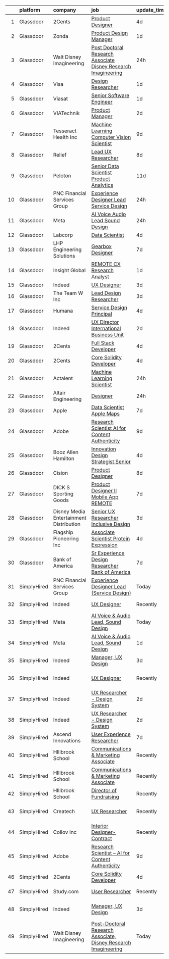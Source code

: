 

|    | platform    | company                                   | job                                                                                                                                                                                                                                                                                                                                                                                                                                                                                                                                                                                                                                                                                                                                                                                                                                                                                                                                                                                                                                                                                                                                                                                                                                                                                                                                                                                                                                                                                                                                                                                                                                                             | update_time   | location                  |
|---:|:------------|:------------------------------------------|:----------------------------------------------------------------------------------------------------------------------------------------------------------------------------------------------------------------------------------------------------------------------------------------------------------------------------------------------------------------------------------------------------------------------------------------------------------------------------------------------------------------------------------------------------------------------------------------------------------------------------------------------------------------------------------------------------------------------------------------------------------------------------------------------------------------------------------------------------------------------------------------------------------------------------------------------------------------------------------------------------------------------------------------------------------------------------------------------------------------------------------------------------------------------------------------------------------------------------------------------------------------------------------------------------------------------------------------------------------------------------------------------------------------------------------------------------------------------------------------------------------------------------------------------------------------------------------------------------------------------------------------------------------------|:--------------|:--------------------------|
|  1 | Glassdoor   | 2Cents                                    | [Product Designer](https://www.glassdoor.com/partner/jobListing.htm?pos=115&ao=1136043&s=58&guid=0000018229d89b4f84577aa774fef753&src=GD_JOB_AD&t=SR&vt=w&ea=1&cs=1_625e8e57&cb=1658559438031&jobListingId=1008012892209&jrtk=3-0-1g8kth6sik27g801-1g8kth6t228d1000-87ec4afc59254818-)                                                                                                                                                                                                                                                                                                                                                                                                                                                                                                                                                                                                                                                                                                                                                                                                                                                                                                                                                                                                                                                                                                                                                                                                                                                                                                                                                                          | 4d            | Remote                    |
|  2 | Glassdoor   | Zonda                                     | [Product Design Manager](https://www.glassdoor.com/partner/jobListing.htm?pos=123&ao=1136043&s=58&guid=0000018229d89b4f84577aa774fef753&src=GD_JOB_AD&t=SR&vt=w&cs=1_7da39434&cb=1658559438032&jobListingId=1008021218487&jrtk=3-0-1g8kth6sik27g801-1g8kth6t228d1000-312ca15c6c06017f-)                                                                                                                                                                                                                                                                                                                                                                                                                                                                                                                                                                                                                                                                                                                                                                                                                                                                                                                                                                                                                                                                                                                                                                                                                                                                                                                                                                         | 1d            | Remote                    |
|  3 | Glassdoor   | Walt Disney Imagineering                  | [Post Doctoral Research Associate  Disney Research Imagineering](https://www.glassdoor.com/partner/jobListing.htm?pos=103&ao=1110586&s=58&guid=0000018229d89b4f84577aa774fef753&src=GD_JOB_AD&t=SR&vt=w&cs=1_120cc76f&cb=1658559438030&jobListingId=1008023973287&cpc=4B86475FAF393599&jrtk=3-0-1g8kth6sik27g801-1g8kth6t228d1000-105cf672b899712d--6NYlbfkN0DAFTyt7pbDCC2JPO79CSdi1dIb81yjczP5qsKcZIxgiYm3-7g-689UDqHItQTwke-TbL16rx6D79IcbFdu3HIyAypLx0fDyEwdXiQ8NX9FvyYFq_y64w2SHVbkB9oI6aY2XSdj4yNjg4ZJwpY-lR8HU7CTd1HgE_0UXVYnBc0uYkqxQ7XnujbLqh2XgraaFL3QOBsvAfeqnFvka0_cJHfbqL_JIR4pi9nZWaSOBT7JtdIv3FhWvVWYaWBlTTY1JUvvBjD8TSsFv0O7QL65BMqavnszs2ZNgCUAsUQcgv-kZ-dzgS8SV9Ls2Np2GRffYL0dgDXL-hBHNwgsMQE40UAmyJeBo88zTZbtvI0yMBNW1rXXw7XwVWyPpTy8qR-tAok1rm_ndn1y5uvUm4nMRHn3Iok9T7FRcQ61eqQ3Q8d9tlxp9eVTwtkI)                                                                                                                                                                                                                                                                                                                                                                                                                                                                                                                                                                                                                                                                                                                                                                                                                                            | 24h           | Glendale, CA              |
|  4 | Glassdoor   | Visa                                      | [Design Researcher](https://www.glassdoor.com/partner/jobListing.htm?pos=109&ao=1136043&s=58&guid=0000018229d89b4f84577aa774fef753&src=GD_JOB_AD&t=SR&vt=w&cs=1_cb4bce84&cb=1658559438030&jobListingId=1008021641912&jrtk=3-0-1g8kth6sik27g801-1g8kth6t228d1000-1e7e7fdd79c17e05-)                                                                                                                                                                                                                                                                                                                                                                                                                                                                                                                                                                                                                                                                                                                                                                                                                                                                                                                                                                                                                                                                                                                                                                                                                                                                                                                                                                              | 1d            | Denver, CO                |
|  5 | Glassdoor   | Viasat                                    | [Senior Software Engineer](https://www.glassdoor.com/partner/jobListing.htm?pos=118&ao=1136043&s=58&guid=0000018229d89b4f84577aa774fef753&src=GD_JOB_AD&t=SR&vt=w&cs=1_8257cdc3&cb=1658559438032&jobListingId=1008020210241&jrtk=3-0-1g8kth6sik27g801-1g8kth6t228d1000-04fa8b0d517088ae-)                                                                                                                                                                                                                                                                                                                                                                                                                                                                                                                                                                                                                                                                                                                                                                                                                                                                                                                                                                                                                                                                                                                                                                                                                                                                                                                                                                       | 1d            | Arizona                   |
|  6 | Glassdoor   | VIATechnik                                | [Product Manager](https://www.glassdoor.com/partner/jobListing.htm?pos=122&ao=1136043&s=58&guid=0000018229d89b4f84577aa774fef753&src=GD_JOB_AD&t=SR&vt=w&ea=1&cs=1_006166f1&cb=1658559438032&jobListingId=1008018626560&jrtk=3-0-1g8kth6sik27g801-1g8kth6t228d1000-e70cd782e713ef09-)                                                                                                                                                                                                                                                                                                                                                                                                                                                                                                                                                                                                                                                                                                                                                                                                                                                                                                                                                                                                                                                                                                                                                                                                                                                                                                                                                                           | 2d            | Denver, CO                |
|  7 | Glassdoor   | Tesseract Health  Inc                     | [Machine Learning Computer Vision Scientist](https://www.glassdoor.com/partner/jobListing.htm?pos=119&ao=1136043&s=58&guid=0000018229d89b4f84577aa774fef753&src=GD_JOB_AD&t=SR&vt=w&ea=1&cs=1_afe8316d&cb=1658559438032&jobListingId=1008002710891&jrtk=3-0-1g8kth6sik27g801-1g8kth6t228d1000-fd7670455c9a02f9-)                                                                                                                                                                                                                                                                                                                                                                                                                                                                                                                                                                                                                                                                                                                                                                                                                                                                                                                                                                                                                                                                                                                                                                                                                                                                                                                                                | 9d            | Remote                    |
|  8 | Glassdoor   | Relief                                    | [Lead UX Researcher](https://www.glassdoor.com/partner/jobListing.htm?pos=112&ao=1136043&s=58&guid=0000018229d89b4f84577aa774fef753&src=GD_JOB_AD&t=SR&vt=w&ea=1&cs=1_b3c1baa0&cb=1658559438031&jobListingId=1008006015741&jrtk=3-0-1g8kth6sik27g801-1g8kth6t228d1000-e2e088f46b110141-)                                                                                                                                                                                                                                                                                                                                                                                                                                                                                                                                                                                                                                                                                                                                                                                                                                                                                                                                                                                                                                                                                                                                                                                                                                                                                                                                                                        | 8d            | Remote                    |
|  9 | Glassdoor   | Peloton                                   | [Senior Data Scientist  Product Analytics](https://www.glassdoor.com/partner/jobListing.htm?pos=128&ao=1136043&s=58&guid=0000018229d89b4f84577aa774fef753&src=GD_JOB_AD&t=SR&vt=w&ea=1&cs=1_69bfea4a&cb=1658559438032&jobListingId=1007997999496&jrtk=3-0-1g8kth6sik27g801-1g8kth6t228d1000-a885552381ae613e-)                                                                                                                                                                                                                                                                                                                                                                                                                                                                                                                                                                                                                                                                                                                                                                                                                                                                                                                                                                                                                                                                                                                                                                                                                                                                                                                                                  | 11d           | New York, NY              |
| 10 | Glassdoor   | PNC Financial Services Group              | [Experience Designer Lead  Service Design ](https://www.glassdoor.com/partner/jobListing.htm?pos=104&ao=1110586&s=58&guid=0000018229d89b4f84577aa774fef753&src=GD_JOB_AD&t=SR&vt=w&cs=1_237012f2&cb=1658559438030&jobListingId=1008023752767&cpc=217C45A42544DB93&jrtk=3-0-1g8kth6sik27g801-1g8kth6t228d1000-f5ab3356b155b924--6NYlbfkN0AMofH_6zXbiqn6xehDj89HQNfpf30LHk40Y3Yl5cZTpm-EXukPQNetNbgZyPcaSjnLMSNyypeO-inhqbhoxX129Tun4wvTczgOl5OjPb5KcZ8DMrHqbAbU5XFjsHNVSGrm8x1CWRAf5fhgYWJCfziHy2zpFFW8_YY5NjQmtgQ-yUl-uNVADXe7H1CiONukc2n_DtevjT0cRSlLmk3T1dityXO9hHV0OWeAr-ULt7XZneVBFFzzdrS85InR9O9mQxGNFvUIblQuL88rYBheFXd4ydRiodsEvkZPxVCNVt7XW54TfPKQ0G0DizjVsl9OqGRIS5NKZ4Dt3esPMI1UMhX0-Ias-CW8O0W4MCFRaavwEBR2QLxAikg6Zi7z7FkiixhnBDEShVfF5EF8hXut71SwObqyQcCFPcgAWkC9U_TZM5aKTwCknsgqLtQEJv5WAJ_VaM0kVq0Djld57tKP4BFi9Umxj_TZfdVTmdVx-D1afJ2ph_eloRdldyoRjicoT0eqSy4hnEXzWcnXxnNBrPjOuurg_qH4aTWjYZFCPIrMlk4jlRwRD4hHlT48y2ne__ygB1Ou35GVXuF5OoF4Pnm-6qk5TOJ1xau0GfD6i5t_rBD-kOMw2seYDw5czD2V5_0rttMGkG8rgCNC09mruck9bp2y1cVoXTIQAagZQBdrYOTUMpD5oZYvEqcWqVUPL3Ko7Z_LB8di7DDhvj3Ak4e_p18oFVzxxbke-64MQzgSGDydz-y6JSCPgavKUSqjccNbnK-YrNuE1FiIeDPOpyTNBY1ova4t2TplwaOElNqNXdeMKj3tBEbfB3I81oq-BykWaBxsJrgo38LUrR9CfCUMKbnAsd-_SK69RmUxcAks7fOh9RqI42w4UdqhmzcBxVkbUuFnmYC0UxBODy125ZXuB9YBGOEEKfnsIupWBwN0bwuuyVGiQ_xlyBq9Jlibs0_E-xjZCuvEetnmPzkL4pIw_XXJFEt0qnINPQkQkoRwmlhx5C_vXgV9n84zw-wBsjN9mvXSgdODuzt3HSp0UMxwwypY_5JLOiXJEWVMwFEdPuxN-WnwWP0uFmtW92rnesDvIOPsg7JkuvAQn963OsA9kHUGILA-iv0wwCJu1WKhIYNn7hPRL0DxyR5JEDc6nQTHhzg2za5Gjz9AsZ_I-8zrL61464-N6RmLHo6FI85BtwQFzWLvUrEGeFFc--cIjYEYuLuHSKqoAXyGpUEP0FAoilqMut8WRupq_Dpgv0Q9XD8HRKmZR9Cl) | 24h           | Saint Paul, MN            |
| 11 | Glassdoor   | Meta                                      | [AI Voice   Audio Lead  Sound Design](https://www.glassdoor.com/partner/jobListing.htm?pos=101&ao=1110586&s=58&guid=0000018229d89b4f84577aa774fef753&src=GD_JOB_AD&t=SR&vt=w&cs=1_d4a403db&cb=1658559438029&jobListingId=1008023222065&cpc=E773D000C9BC26FA&jrtk=3-0-1g8kth6sik27g801-1g8kth6t228d1000-689b7cb80f7a2f37--6NYlbfkN0DYl4UJW4r1Vl7FEn6T9F-rD9lpC-0oMJVSiWjK_MGUd5ZxEn957iThda3zHpNlLYNwoNzCQdsopoLKmJLG1nAnANp12Z1CmvIlSEcVWxldS6xVx8g-I3t6cbTxAb_JabrKutD0NLg4ZKY5157s-0H45KN1wVpDD0sZHig6vrUUXD05pI593RAo4mJ75x94gUbap6s160JSTE3f2pWuAv1rT5DBg7JyrswpB33uF4uDHX1xH9batsYqLfsz4IDVODKyRuITIevUjwqLmRyEKouVx3CPadvj-b-HF3QUALlLJOyz4Z_juyEu_8VbxICllYkXtA6weMlPP0cvHhU424IKk-HGe28S60sudNtZhfqssdS3zGjRdQeuKGH_qTeNCj7aoGPzgMc1_Y7vV_ZaEaE2b2YeBF5LEfNogkdFG6Qu8tuTF-7PRP6gQRgjbHa64niZEVBAxM4wX7xZPdRzeYCr49_xFMmyqsx3LlpivJ38eA5Bndx2PziJtvLy8LgUhYEHkHXHBRJUWT-7QS1tc_2tF210m-Ast0EO0wZgqmzSoDfZ8aH0FWGe2gWC8Z8vpdTQey29THOsrNnjNZO5Joe-An31h7_rvHIVOgutI2iwicjiV8OgNSFLCPTDM6hsdz4WUG_5nAzTuKHwPFnNOk-OWcNU2mIL-5-fFHieDRANaUXzec7sXi_MSSi_Nfg_IcET1VIRHWxk8H2qzK2iiTsIBmCuSJE58oRCWUlDm13XOD4pGBmvOeRWZBjR9vPzU6ugzD6dPNcqE5BXrI0_jgxxCW93wqtIu44psLKwEtBAGbf5PVd8ZVB3RcmZu7IbDx9z_7GLAdYvuPYnR2DGt4UNDjpyU-8JQZ0-FMf-wUt5ZP_Eo-pgvGxB1OMaOm2sjZ-rO4Da1AQRjqvHIU-BFPH4YSjRE2ZSlzmoYIJrRbj2gnpJ2dlfhHFJGgUC0EYXgoFvMQszONSoetIKA3iLe5QkaXwDYZWSkXBZAuemzVddgO9qz6vXJ_GDRfj5XomWIjNLhJfeCYPOWpvT7LeWVsn3YkWzXDHicEA%3D)                                                                                                                                                                                                                         | 24h           | Remote                    |
| 12 | Glassdoor   | Labcorp                                   | [Data Scientist](https://www.glassdoor.com/partner/jobListing.htm?pos=116&ao=1136043&s=58&guid=0000018229d89b4f84577aa774fef753&src=GD_JOB_AD&t=SR&vt=w&cs=1_e434a95f&cb=1658559438031&jobListingId=1008012979879&jrtk=3-0-1g8kth6sik27g801-1g8kth6t228d1000-a7d9e41cc5033e5f-)                                                                                                                                                                                                                                                                                                                                                                                                                                                                                                                                                                                                                                                                                                                                                                                                                                                                                                                                                                                                                                                                                                                                                                                                                                                                                                                                                                                 | 4d            | Durham, NC                |
| 13 | Glassdoor   | LHP Engineering Solutions                 | [Gearbox Designer](https://www.glassdoor.com/partner/jobListing.htm?pos=125&ao=1136043&s=58&guid=0000018229d89b4f84577aa774fef753&src=GD_JOB_AD&t=SR&vt=w&ea=1&cs=1_7749f49e&cb=1658559438032&jobListingId=1008008477798&jrtk=3-0-1g8kth6sik27g801-1g8kth6t228d1000-1593ba4b841fd41b-)                                                                                                                                                                                                                                                                                                                                                                                                                                                                                                                                                                                                                                                                                                                                                                                                                                                                                                                                                                                                                                                                                                                                                                                                                                                                                                                                                                          | 7d            | Novi, MI                  |
| 14 | Glassdoor   | Insight Global                            | [REMOTE CX Research Analyst](https://www.glassdoor.com/partner/jobListing.htm?pos=108&ao=1110586&s=58&guid=0000018229d89b4f84577aa774fef753&src=GD_JOB_AD&t=SR&vt=w&cs=1_9b4d527a&cb=1658559438030&jobListingId=1008020756715&cpc=2CAED5C921A5F994&jrtk=3-0-1g8kth6sik27g801-1g8kth6t228d1000-27ebae46c263596d--6NYlbfkN0BKkHZu3wF05EeDimN_p6sYpKCMArvwa95YdH7UpkaBCqc7l59Erwqc8k5OPkyY3j37riB28mZZMify41CCI9fmJErLvOk0osRDUOX6khCDoOjWUQpFLE0BT3TMMsrHIVBTBCpuF-C3OpI87UTYaEjS04JEowuXr35iQNBCoFz_jJh0W_dNnKVTPTuZK5czkt_oNxOM_cqd7VZQtUozhMiFixHcJuY5SKJas0HjxGK2R3ZCnLJjf5PJDsF89oIL7G4qUJiqyDtoAEQs94dChlL_sqoEHtKbaqwSZSb4j9Mubo1t0VjZnChOQK78CSFHtteo4Ezv8df3lVc7NLPWoX1pDkJ2N4o-4iT5rmIH_L49fdPgwq4CMky4PFQ8vTja9FsdqBhobel0Mbt8fjvoAhECDZktYRWZcEZQGz0VTVKTxajZZ2QaivSAmpxPbHNp-B1aj27waKf3h2GlOy3nVegBb2LzccqAp5WKq-Kg-odezQ%3D%3D)                                                                                                                                                                                                                                                                                                                                                                                                                                                                                                                                                                                                                                                                                                                                                                                                                    | 1d            | Minneapolis, MN           |
| 15 | Glassdoor   | Indeed                                    | [UX Designer](https://www.glassdoor.com/partner/jobListing.htm?pos=102&ao=1110586&s=58&guid=0000018229d89b4f84577aa774fef753&src=GD_JOB_AD&t=SR&vt=w&cs=1_7752a3f1&cb=1658559438030&jobListingId=1008015189639&cpc=FA84DF7EA1EC2398&jrtk=3-0-1g8kth6sik27g801-1g8kth6t228d1000-e738aeb65cbc2f89--6NYlbfkN0CiRNM7CVr8YueLFKlzwbFWI0o7IjV438l4sVrvKZ0flpURU_mqoI8EbsK64YRr3OArdLyNSYbnwANbgQNQ9mr0QGht0VPdNditpoD0uLsB7BbVdnAQi8CCa7v5bn5-nQNYI9RRuTymaenQY5pT4Ps4JNo2OM9dJbeNhoxoT1DImZjKJKCpuCh5fzBSfj-uCQJxZFnyfFPC9_FfTiU1oO6UtCaeswbCPtLac8tXA2DbQDsnSEaXPY-cqyHUU9OLslzpjZSvFl8_Iy3onxGv1kaekYoMusSpYZTQ3Ve_Hjbz_-coaM_dEwhfR3MkVx294ff-gz1mkCYPJYVEWpZmaCtkcDFWXYkU3RqZkyfpOdfiDdc9HlaIvs_iEm8_AjuyriG8_xrCBvqC4N_dmCgSEOC01IZAln8hJIOQktYR9CbDM13W_idLEANn7WG2Al01fDl7AfNEM0IluxOpEP8tNOY3LA-kbSTHG2Ar0Q-dH8mopAiHM3t0Nw1kxWIbveEnUjIAd8Nq6HkffQ%3D%3D)                                                                                                                                                                                                                                                                                                                                                                                                                                                                                                                                                                                                                                                                                                                                                                                                   | 3d            | Austin, TX                |
| 16 | Glassdoor   | The Team W  Inc                           | [Lead Design Researcher](https://www.glassdoor.com/partner/jobListing.htm?pos=120&ao=1136043&s=58&guid=0000018229d89b4f84577aa774fef753&src=GD_JOB_AD&t=SR&vt=w&ea=1&cs=1_f4f442d0&cb=1658559438032&jobListingId=1008015280741&jrtk=3-0-1g8kth6sik27g801-1g8kth6t228d1000-9bff13f4a668d018-)                                                                                                                                                                                                                                                                                                                                                                                                                                                                                                                                                                                                                                                                                                                                                                                                                                                                                                                                                                                                                                                                                                                                                                                                                                                                                                                                                                    | 3d            | Philadelphia, PA          |
| 17 | Glassdoor   | Humana                                    | [Service Design Principal](https://www.glassdoor.com/partner/jobListing.htm?pos=121&ao=1136043&s=58&guid=0000018229d89b4f84577aa774fef753&src=GD_JOB_AD&t=SR&vt=w&cs=1_a2782300&cb=1658559438032&jobListingId=1008012520998&jrtk=3-0-1g8kth6sik27g801-1g8kth6t228d1000-b888a1b19f57eb03-)                                                                                                                                                                                                                                                                                                                                                                                                                                                                                                                                                                                                                                                                                                                                                                                                                                                                                                                                                                                                                                                                                                                                                                                                                                                                                                                                                                       | 4d            | Louisville, KY            |
| 18 | Glassdoor   | Indeed                                    | [UX Director   International Business Unit](https://www.glassdoor.com/partner/jobListing.htm?pos=105&ao=1110586&s=58&guid=0000018229d89b4f84577aa774fef753&src=GD_JOB_AD&t=SR&vt=w&cs=1_742e5b90&cb=1658559438030&jobListingId=1008017405356&cpc=FA84DF7EA1EC2398&jrtk=3-0-1g8kth6sik27g801-1g8kth6t228d1000-6692539eb64e030d--6NYlbfkN0CiRNM7CVr8YueLFKlzwbFWI0o7IjV438l4sVrvKZ0flpURU_mqoI8EbsK64YRr3OBmVELRUUeHvWSOYAAbIDZOcwVBESz_4r4uQwb7jykAK8gWDBv1yNCRt_65S__YGcKDeNRPpsqFj83DROfI5s5SgTa-Top28McJ3aGA6GUYLkxkrMe1V8r29BFLVrxybfk2TTzFzGqsWscXBkL_r9esdmBsGHMDqWwh8I2OzOwSFtOfjkc3AzBTUSftrv0CWwysc2OIZ4TxtBuNsafS-ktIeasI2U1Wm4d-Js_YEpDLK7EzlB4rh5JDQiUHpGQ0cdf_nlSsE67a09TkiainZHjbFD5Qh4pjucm4i1Ac2rHWMuKv8nX5ZwOUDIyYm3qkJWiGU_R-PmyYeaZ8QhmuL5Pl_HQY202M1oRMSDgNpl88ayXHnzkyvMYXPVMCuJFKA9ZpxYFHiXSu0aEFU3BCL-bMoB3BT14MML0kEHFDO1t4FCsbAvnmZwJg8-n4TNTtAPvhMrPK2SaEE8VEV2cAYQm0)                                                                                                                                                                                                                                                                                                                                                                                                                                                                                                                                                                                                                                                                                                                                                                 | 2d            | New York, NY              |
| 19 | Glassdoor   | 2Cents                                    | [Full Stack Developer](https://www.glassdoor.com/partner/jobListing.htm?pos=113&ao=1136043&s=58&guid=0000018229d89b4f84577aa774fef753&src=GD_JOB_AD&t=SR&vt=w&ea=1&cs=1_d4c41fa1&cb=1658559438031&jobListingId=1008012892026&jrtk=3-0-1g8kth6sik27g801-1g8kth6t228d1000-85534a6b2d893294-)                                                                                                                                                                                                                                                                                                                                                                                                                                                                                                                                                                                                                                                                                                                                                                                                                                                                                                                                                                                                                                                                                                                                                                                                                                                                                                                                                                      | 4d            | Remote                    |
| 20 | Glassdoor   | 2Cents                                    | [Core Solidity Developer](https://www.glassdoor.com/partner/jobListing.htm?pos=110&ao=1136043&s=58&guid=0000018229d89b4f84577aa774fef753&src=GD_JOB_AD&t=SR&vt=w&ea=1&cs=1_918166ff&cb=1658559438031&jobListingId=1008012798036&jrtk=3-0-1g8kth6sik27g801-1g8kth6t228d1000-acdc01f12a704e75-)                                                                                                                                                                                                                                                                                                                                                                                                                                                                                                                                                                                                                                                                                                                                                                                                                                                                                                                                                                                                                                                                                                                                                                                                                                                                                                                                                                   | 4d            | Remote                    |
| 21 | Glassdoor   | Actalent                                  | [Machine Learning Scientist](https://www.glassdoor.com/partner/jobListing.htm?pos=107&ao=1110586&s=58&guid=0000018229d89b4f84577aa774fef753&src=GD_JOB_AD&t=SR&vt=w&ea=1&cs=1_d50dc976&cb=1658559438031&jobListingId=1008023696581&cpc=1CBFC3E34E2A31FF&jrtk=3-0-1g8kth6sik27g801-1g8kth6t228d1000-34babcfaa1806a82--6NYlbfkN0ChYVx_I3yfZ_JDY3EFoivtqvi_stwnZ_kRt8Dowt_l_d1ydueao4NE-oUleRJ4yhjN6bhm0Wl2bJPdlfnKMUpK3BdWDcw0I1uPvIky8U8jCHZoIUVj8UBoFKOGdSTZ5Hsuy2O2f6dwWP7AkX6Ba-drv_Ov8l_kmEFMkAemXZnrRImvWo5YtpkuAGvFrNJMD4NAMVjhJOxcSjGibojuOnNfIUdgUOQGH70_egzOXrwKBGhlEd82nDHOHxNUciLXFPe64x1FwVAd-W-PWcM6p38tUlwJdVUacLEtfHrXoyuHej44naeMWELs9p7c8TY6qTlwHTJsZ6UKjrFuqm__LRJ3dW7XYFb5mIfz429NVbF4bhdINjGNknO4rx8Yz-aLXkcAEpNxdxyVDempqPa89KL3JkM8Zxl5ZGC_OErfDUrGaoTv7Ew8vAPqU8zw_wBRRb3xgy8Ok01_7-kwWx_gfNL7P6nWnxnJPIFNop9A_d0tDnp-DNjusRu9gSevmL_uHiSJes5szH6MbDgN36YoHH0FW9RwH9HRTTs5twNY_xJVj3Bvfp2klIXz-nAluN73uxpwsauINWuCFBV5X045lXHAKBVBndpCbDydhY6jA8kTrtXMKmwfMAynnc6cX9NQThXOY0ulQKgozlcILhmCrOUuM647OWHw0iDSJB4tz6o1rNa5KoR_EvbsYu4RiInODvfLuKRe-f0ZNyL4VmrUtfjoy3kW7nFcqOOAqQPGs14SwldUSe-YROLO_fNDxLdtzoA7Q6Mqs43_GI507XUzGljy-bNpLapnkPhislx1AF0IR1kdBezsds37ikNYC3D751e-pA9L_J93KTxF3jzbyrDu9GDDSQlVOZNQLa9IjHjCMi8q1afT_eAUDgtSFUt8wPNJNcJS24YRVqWVQizOZtAIZTg-sfxg1w8pAW7CUMDpYYOgKDAtIHlxIiUs1mde0fCa_Z0W42xU_DDdLbV4jtx55uCr0gyzF2DvCXUElUpZIw%3D%3D)                                                                                                                                                                                                                                                                               | 24h           | Atlantic City, NJ         |
| 22 | Glassdoor   | Altair Engineering                        | [Designer](https://www.glassdoor.com/partner/jobListing.htm?pos=114&ao=1136043&s=58&guid=0000018229d89b4f84577aa774fef753&src=GD_JOB_AD&t=SR&vt=w&cs=1_04442f98&cb=1658559438031&jobListingId=1008021964087&jrtk=3-0-1g8kth6sik27g801-1g8kth6t228d1000-3f8525cc99bfc013-)                                                                                                                                                                                                                                                                                                                                                                                                                                                                                                                                                                                                                                                                                                                                                                                                                                                                                                                                                                                                                                                                                                                                                                                                                                                                                                                                                                                       | 24h           | Troy, MI                  |
| 23 | Glassdoor   | Apple                                     | [Data Scientist   Apple Maps](https://www.glassdoor.com/partner/jobListing.htm?pos=106&ao=1110586&s=58&guid=0000018229d89b4f84577aa774fef753&src=GD_JOB_AD&t=SR&vt=w&cs=1_cfe87dc3&cb=1658559438030&jobListingId=1008009138624&cpc=654405A9B1E0A9F5&jrtk=3-0-1g8kth6sik27g801-1g8kth6t228d1000-9135c2ff6f568225--6NYlbfkN0BvKrLyj5gPmtZO9T8euul8TCxuuKNOtzRJOomxnwSEodTz2Bc-sPZl1dBMH13w-jPWGYsnjWNeXVpPv6AFSk9mmssRUgju0zaG5FgURykiwtSDBBWi8sjltEOvJNc9m1Nog3TwiK2WNND8ulswhmgbWSRuw8AgouKT_OV62N2OrzhJ-gJ5Xgq4_nDaRqIrOBKXWaVpHfaHQ8ktVPEHxT1SE-OP9Xp2SeLeK9vD450z2aqUs7gJAQMZbOrcHv0HWznmZ11TV9_7vW9NHocj8-0yPQes23k-5sLyCTozEsydKGxEuInSNYUTv-ki-cxpiMyPeiKporlpuxS1g4JEKMNN_G32E6KEuyhSMmRDiedm9iex9s4Urxhqs_63QROFR48to1h7v59XszTAuF8yNu2xdn8IicGH4wHQjZXOYadwybBVQPh_llJtqKLRErD3NM5yotQyUAZeregp6dTF87X9DF9pvLYXWX2pdGNSbtl1JVLer6S_3SqmYX_z-CV0SQfVTPsHBIs9oT7AeJspiUCRIIbgzvBl8aRwUwA7N1iwaTYhAD0f6i5T5QzfG1YXCKPNAQMsupN4JdKzMHbZd_g3SeVKAg-UlFo6lL_OpWSd9v2phfKFdyMULinCS3tiCciXgvtOhcPf7OBOrN59alSZ8Dt-mWEfWShIX5JAqoul5WG2EqsuIyfFo-8ncn47BvLgINqFy154tjZovvTwSZA3fWTIRpBCpBIvVfJWdsn1YCWHwirPz-bIDLzJWE-VcI9kLZZ30nybVSMuM6WqFs32Y23d7BdQ15u06h2Vs1vHx64JY4IcBiZlI0GpdOv05ctznkyxpEDLr1VZWHXzLt0U8ZN-uOKRcBooTPSF_GqA5XJkTSm6vHYI36GcaEQKiDnT4kBesEGn2Hhq5xO93zbz1VchLCQpDx6httvddZmCxFLySS9iOTy3Gs9uoyOUZ9HHdYooviDT6A%3D%3D)                                                                                                                                                                                                                                                                                                                   | 7d            | Seattle, WA               |
| 24 | Glassdoor   | Adobe                                     | [Research Scientist   AI for Content Authenticity](https://www.glassdoor.com/partner/jobListing.htm?pos=127&ao=1136043&s=58&guid=0000018229d89b4f84577aa774fef753&src=GD_JOB_AD&t=SR&vt=w&cs=1_069f93e0&cb=1658559438032&jobListingId=1008002524649&jrtk=3-0-1g8kth6sik27g801-1g8kth6t228d1000-59abcfd367f0c6f2-)                                                                                                                                                                                                                                                                                                                                                                                                                                                                                                                                                                                                                                                                                                                                                                                                                                                                                                                                                                                                                                                                                                                                                                                                                                                                                                                                               | 9d            | San Jose, CA              |
| 25 | Glassdoor   | Booz Allen Hamilton                       | [Innovation Design Strategist  Senior](https://www.glassdoor.com/partner/jobListing.htm?pos=117&ao=1136043&s=58&guid=0000018229d89b4f84577aa774fef753&src=GD_JOB_AD&t=SR&vt=w&cs=1_799e2d59&cb=1658559438031&jobListingId=1008012421409&jrtk=3-0-1g8kth6sik27g801-1g8kth6t228d1000-380fdca35948e136-)                                                                                                                                                                                                                                                                                                                                                                                                                                                                                                                                                                                                                                                                                                                                                                                                                                                                                                                                                                                                                                                                                                                                                                                                                                                                                                                                                           | 4d            | McLean, VA                |
| 26 | Glassdoor   | Cision                                    | [Product Designer](https://www.glassdoor.com/partner/jobListing.htm?pos=129&ao=1136043&s=58&guid=0000018229d89b4f84577aa774fef753&src=GD_JOB_AD&t=SR&vt=w&cs=1_9e0729e4&cb=1658559438032&jobListingId=1008006535828&jrtk=3-0-1g8kth6sik27g801-1g8kth6t228d1000-80a061a114772bee-)                                                                                                                                                                                                                                                                                                                                                                                                                                                                                                                                                                                                                                                                                                                                                                                                                                                                                                                                                                                                                                                                                                                                                                                                                                                                                                                                                                               | 8d            | Remote                    |
| 27 | Glassdoor   | DICK S Sporting Goods                     | [Product Designer II   Mobile App  REMOTE ](https://www.glassdoor.com/partner/jobListing.htm?pos=124&ao=1136043&s=58&guid=0000018229d89b4f84577aa774fef753&src=GD_JOB_AD&t=SR&vt=w&cs=1_fdbf3279&cb=1658559438032&jobListingId=1008008941755&jrtk=3-0-1g8kth6sik27g801-1g8kth6t228d1000-be7c7078d6baa20f-)                                                                                                                                                                                                                                                                                                                                                                                                                                                                                                                                                                                                                                                                                                                                                                                                                                                                                                                                                                                                                                                                                                                                                                                                                                                                                                                                                      | 7d            | Coraopolis, PA            |
| 28 | Glassdoor   | Disney Media   Entertainment Distribution | [Senior UX Researcher   Inclusive Design](https://www.glassdoor.com/partner/jobListing.htm?pos=130&ao=1136043&s=58&guid=0000018229d89b4f84577aa774fef753&src=GD_JOB_AD&t=SR&vt=w&cs=1_7dce6017&cb=1658559438032&jobListingId=1008014300873&jrtk=3-0-1g8kth6sik27g801-1g8kth6t228d1000-ab12b344d29545fe-)                                                                                                                                                                                                                                                                                                                                                                                                                                                                                                                                                                                                                                                                                                                                                                                                                                                                                                                                                                                                                                                                                                                                                                                                                                                                                                                                                        | 3d            | San Francisco, CA         |
| 29 | Glassdoor   | Flagship Pioneering  Inc                  | [Associate Scientist  Protein Expression](https://www.glassdoor.com/partner/jobListing.htm?pos=126&ao=1136043&s=58&guid=0000018229d89b4f84577aa774fef753&src=GD_JOB_AD&t=SR&vt=w&cs=1_596254a9&cb=1658559438032&jobListingId=1008012450011&jrtk=3-0-1g8kth6sik27g801-1g8kth6t228d1000-8d69771902506d2f-)                                                                                                                                                                                                                                                                                                                                                                                                                                                                                                                                                                                                                                                                                                                                                                                                                                                                                                                                                                                                                                                                                                                                                                                                                                                                                                                                                        | 4d            | Boston, MA                |
| 30 | Glassdoor   | Bank of America                           | [Sr  Experience Design Researcher  Bank of America](https://www.glassdoor.com/partner/jobListing.htm?pos=111&ao=1136043&s=58&guid=0000018229d89b4f84577aa774fef753&src=GD_JOB_AD&t=SR&vt=w&cs=1_789a9c36&cb=1658559438031&jobListingId=1008008425191&jrtk=3-0-1g8kth6sik27g801-1g8kth6t228d1000-0e53d8f48dd6b911-)                                                                                                                                                                                                                                                                                                                                                                                                                                                                                                                                                                                                                                                                                                                                                                                                                                                                                                                                                                                                                                                                                                                                                                                                                                                                                                                                              | 7d            | Charlotte, NC             |
| 31 | SimplyHired | PNC Financial Services Group              | [Experience Designer Lead (Service Design)](https://www.simplyhired.com/job/vCXobD1GV-eOcjFU4kE1NOabT7ir019jETsrN7rMCHnM1LYTmQr8eg?q=generative+design)                                                                                                                                                                                                                                                                                                                                                                                                                                                                                                                                                                                                                                                                                                                                                                                                                                                                                                                                                                                                                                                                                                                                                                                                                                                                                                                                                                                                                                                                                                         | Today         | Mississippi               |
| 32 | SimplyHired | Indeed                                    | [UX Designer](https://www.simplyhired.com/job/URziMhrNTaKa1PLKfIfrhF-GuRmaj4gn2FhVHZfhBU3tWsV0R0J4dw?q=generative+design)                                                                                                                                                                                                                                                                                                                                                                                                                                                                                                                                                                                                                                                                                                                                                                                                                                                                                                                                                                                                                                                                                                                                                                                                                                                                                                                                                                                                                                                                                                                                       | Recently      | United States             |
| 33 | SimplyHired | Meta                                      | [AI Voice & Audio Lead, Sound Design](https://www.simplyhired.com/job/QlhJvaMkYedGLaiA98cJtnGWlpD_d3PA3hugaK0Ci3Go_tyfU5XLpA?q=generative+design)                                                                                                                                                                                                                                                                                                                                                                                                                                                                                                                                                                                                                                                                                                                                                                                                                                                                                                                                                                                                                                                                                                                                                                                                                                                                                                                                                                                                                                                                                                               | Today         | Menlo Park, CA            |
| 34 | SimplyHired | Meta                                      | [AI Voice & Audio Lead, Sound Design](https://www.simplyhired.com/job/SzruYPaTevedShd2RHm9U8rOCQ2eaX3ce_kdSJR2JETOiOm82xoG1Q?q=generative+design)                                                                                                                                                                                                                                                                                                                                                                                                                                                                                                                                                                                                                                                                                                                                                                                                                                                                                                                                                                                                                                                                                                                                                                                                                                                                                                                                                                                                                                                                                                               | 1d            | Fremont, CA +2 locations  |
| 35 | SimplyHired | Indeed                                    | [Manager, UX Design](https://www.simplyhired.com/job/Bq589sK4IRMfwF5-KARscZ6LsNo2I05ZrwbHgWV1WMmQn8wB-Cg3yw?q=generative+design)                                                                                                                                                                                                                                                                                                                                                                                                                                                                                                                                                                                                                                                                                                                                                                                                                                                                                                                                                                                                                                                                                                                                                                                                                                                                                                                                                                                                                                                                                                                                | 3d            | United States             |
| 36 | SimplyHired | Indeed                                    | [UX Designer](https://www.simplyhired.com/job/URziMhrNTaKa1PLKfIfrhF-GuRmaj4gn2FhVHZfhBU3tWsV0R0J4dw?q=generative+design)                                                                                                                                                                                                                                                                                                                                                                                                                                                                                                                                                                                                                                                                                                                                                                                                                                                                                                                                                                                                                                                                                                                                                                                                                                                                                                                                                                                                                                                                                                                                       | Recently      | United States +1 location |
| 37 | SimplyHired | Indeed                                    | [UX Researcher - Design System](https://www.simplyhired.com/job/zMdFPFFYzAgshBnl5egUFCZ9sbUdNyog4BM39xMPQvCuIl4xzCahQg?q=generative+design)                                                                                                                                                                                                                                                                                                                                                                                                                                                                                                                                                                                                                                                                                                                                                                                                                                                                                                                                                                                                                                                                                                                                                                                                                                                                                                                                                                                                                                                                                                                     | 2d            | United States             |
| 38 | SimplyHired | Indeed                                    | [UX Researcher - Design System](https://www.simplyhired.com/job/zMdFPFFYzAgshBnl5egUFCZ9sbUdNyog4BM39xMPQvCuIl4xzCahQg?q=generative+design)                                                                                                                                                                                                                                                                                                                                                                                                                                                                                                                                                                                                                                                                                                                                                                                                                                                                                                                                                                                                                                                                                                                                                                                                                                                                                                                                                                                                                                                                                                                     | 2d            | United States             |
| 39 | SimplyHired | Ascend Innovations                        | [User Experience Researcher](https://www.simplyhired.com/job/q6D63gEk2wOXOPL2ug1DnQ_lW_0YTSgnzupCHUT2wYcMVPatBUZpTw?q=generative+design)                                                                                                                                                                                                                                                                                                                                                                                                                                                                                                                                                                                                                                                                                                                                                                                                                                                                                                                                                                                                                                                                                                                                                                                                                                                                                                                                                                                                                                                                                                                        | 7d            | Remote                    |
| 40 | SimplyHired | HIllbrook School                          | [Communications & Marketing Associate](https://www.simplyhired.com/job/2MBebvIOj_Hp5gq3FFNayjvwoxn4Pb440_8DT_CXG_1WV2F-P3BN4Q?q=generative+design)                                                                                                                                                                                                                                                                                                                                                                                                                                                                                                                                                                                                                                                                                                                                                                                                                                                                                                                                                                                                                                                                                                                                                                                                                                                                                                                                                                                                                                                                                                              | Recently      | Los Gatos, CA             |
| 41 | SimplyHired | HIllbrook School                          | [Communications & Marketing Associate](https://www.simplyhired.com/job/2MBebvIOj_Hp5gq3FFNayjvwoxn4Pb440_8DT_CXG_1WV2F-P3BN4Q?q=generative+design)                                                                                                                                                                                                                                                                                                                                                                                                                                                                                                                                                                                                                                                                                                                                                                                                                                                                                                                                                                                                                                                                                                                                                                                                                                                                                                                                                                                                                                                                                                              | Recently      | Los Gatos, CA             |
| 42 | SimplyHired | HIllbrook School                          | [Director of Fundraising](https://www.simplyhired.com/job/ENKUisqEPyXa1cUA81a4-YhdtzebfyE0gA8nVSY6VQ4HA2qzcaOKGg?q=generative+design)                                                                                                                                                                                                                                                                                                                                                                                                                                                                                                                                                                                                                                                                                                                                                                                                                                                                                                                                                                                                                                                                                                                                                                                                                                                                                                                                                                                                                                                                                                                           | Recently      | Los Gatos, CA             |
| 43 | SimplyHired | Createch                                  | [UX Researcher](https://www.simplyhired.com/job/i7kHaMs_t4HJbJlYlCbNzuzUNip4IiMfa1iEYNfuICNgoGdDox8jZA?q=generative+design)                                                                                                                                                                                                                                                                                                                                                                                                                                                                                                                                                                                                                                                                                                                                                                                                                                                                                                                                                                                                                                                                                                                                                                                                                                                                                                                                                                                                                                                                                                                                     | Recently      | San Francisco, CA         |
| 44 | SimplyHired | Collov Inc                                | [Interior Designer-Contract](https://www.simplyhired.com/job/BWulXfwm_DajYkRoVR_cHEZ0YAw0ZzUYn4k1ZR9ZbVk7SbJZhkaf0Q?q=generative+design)                                                                                                                                                                                                                                                                                                                                                                                                                                                                                                                                                                                                                                                                                                                                                                                                                                                                                                                                                                                                                                                                                                                                                                                                                                                                                                                                                                                                                                                                                                                        | Recently      | Remote                    |
| 45 | SimplyHired | Adobe                                     | [Research Scientist – AI for Content Authenticity](https://www.simplyhired.com/job/QL5r5aske2BWK-u4AUbxiOqW1ozntpSx2lfYI5bjh3PpP5Y9KI-PMQ?q=generative+design)                                                                                                                                                                                                                                                                                                                                                                                                                                                                                                                                                                                                                                                                                                                                                                                                                                                                                                                                                                                                                                                                                                                                                                                                                                                                                                                                                                                                                                                                                                  | 9d            | San Jose, CA              |
| 46 | SimplyHired | 2Cents                                    | [Core Solidity Developer](https://www.simplyhired.com/job/yaTegn-ORs8Xd35tTGfbV12cQTOp2DiyeY9m5_FSPmo1bC_GefnhsA?q=generative+design)                                                                                                                                                                                                                                                                                                                                                                                                                                                                                                                                                                                                                                                                                                                                                                                                                                                                                                                                                                                                                                                                                                                                                                                                                                                                                                                                                                                                                                                                                                                           | 4d            | Remote                    |
| 47 | SimplyHired | Study.com                                 | [User Researcher](https://www.simplyhired.com/job/xUS_b2SnKlSDeLp17-83WntA4NFRWCScNPAg6itVyV0lQxnknkYgLg?q=generative+design)                                                                                                                                                                                                                                                                                                                                                                                                                                                                                                                                                                                                                                                                                                                                                                                                                                                                                                                                                                                                                                                                                                                                                                                                                                                                                                                                                                                                                                                                                                                                   | Recently      | Mountain View, CA         |
| 48 | SimplyHired | Indeed                                    | [Manager, UX Design](https://www.simplyhired.com/job/Bq589sK4IRMfwF5-KARscZ6LsNo2I05ZrwbHgWV1WMmQn8wB-Cg3yw?q=generative+design)                                                                                                                                                                                                                                                                                                                                                                                                                                                                                                                                                                                                                                                                                                                                                                                                                                                                                                                                                                                                                                                                                                                                                                                                                                                                                                                                                                                                                                                                                                                                | 3d            | United States +1 location |
| 49 | SimplyHired | Walt Disney Imagineering                  | [Post-Doctoral Research Associate, Disney Research Imagineering](https://www.simplyhired.com/job/wXWf6RitD8lxLZPY_cUJC8ZRPKFmV1NvQjoeNt0lJ3YqnZo9o0j1Rg?q=generative+design)                                                                                                                                                                                                                                                                                                                                                                                                                                                                                                                                                                                                                                                                                                                                                                                                                                                                                                                                                                                                                                                                                                                                                                                                                                                                                                                                                                                                                                                                                    | Today         | Glendale, CA              |